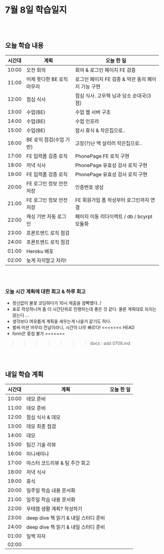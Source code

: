 # 7월 8일 학습일지

<br/>
<br/>

## 오늘 학습 내용

| 시간대 | 계획                       | 오늘 한 일                                         |
| ------ | -------------------------- | -------------------------------------------------- |
| 10:00  | 오전 회의                  | 회의 & 로그인 페이지 FE 검증                       |
| 11:00  | 어제 못다한 BE 로직 마무리 | 로그인 페이지 FE 검증 & 약관 동의 페이지 기능 구현 |
| 12:00  | 점심 식사                  | 점심 식사. 고우혁 님과 담소 순대국(3점)            |
| 13:00  | 수업(BE)                   | 수업 웹 서버 구조                                  |
| 14:00  | 수업(BE)                   | 수업 인프라                                        |
| 15:00  | 수업(BE)                   | 잠시 휴식 & 작은집으로..                           |
| 16:00  | BE 로직 점검(수업 기반)    | 고장(?)난 맥 살리러 작은집으로..                   |
| 17:00  | FE 입력폼 검증 로직        | PhonePage FE 로직 구현                             |
| 18:00  | 저녁 식사                  | PhonePage 유효성 검사 로직 구현                    |
| 19:00  | FE 입력폼 검증 로직        | PhonePage 유효성 검사 로직 구현                    |
| 20:00  | FE 로그인 정보 안전 저장   | 인증번호 생성                                      |
| 21:00  | FE 로그인 정보 안전 저장   | FE 회원가입 폼 작성부터 로그인까지 연결            |
| 22:00  | 캐싱 기반 자동 로그인      | 페이지 이동 리다이렉트 / db / bcyrpt 모듈화        |
| 23:00  | 프론트엔드 로직 점검       |                                                    |
| 24:00  | 프론트엔드 로직 점검       |                                                    |
| 01:00  | Heroku 배포                |                                                    |
| 02:00  | 늦게 자지말고 자라!        |                                                    |

<br/>
<br/>

### 오늘 시간 계획에 대한 회고 & 하루 회고

- 정신없이 불꽃 코딩하다가 10시 제출을 깜빡했다..!
- 표로 작성하니까 좀 더 시간단위로 진행하는데 좋은 것 같다. 물론 계획대로 되지는 않는다 ...
- 생각보다 여유롭게 계획을 세우는게 나을거 같기도 하다.
- 벌써 미션 마무리 전날이라니, 시간이 너무 빠르다!
<<<<<<< HEAD
- form은 중첩 불가
=======
>>>>>>> docs : add 0708.md

<br/>
<br/>

## 내일 학습 계획

| 시간대 | 계획                                 | 오늘 한 일 |
| ------ | ------------------------------------ | ---------- |
| 10:00  | 데모 준비                            |            |
| 11:00  | 데모 준비                            |            |
| 12:00  | 점심 식사 & 데모                     |            |
| 13:00  | 데모 최종 점검                       |            |
| 14:00  | 데모                                 |            |
| 15:00  | 팀간 기술 리뷰                       |            |
| 16:00  | 미니세미나                           |            |
| 17:00  | 마스터 코드리뷰 & 팀 주간 회고       |            |
| 18:00  | 저녁 식사                            |            |
| 19:00  | 휴식                                 |            |
| 20:00  | 일주일 학습 내용 문서화              |            |
| 21:00  | 일주일 학습 내용 문서화              |            |
| 22:00  | 우테캠 생활 계획? 작성하기           |            |
| 23:00  | deep dive 책 읽기 & 내일 스터디 준비 |            |
| 24:00  | deep dive 책 읽기 & 내일 스터디 준비 |            |
| 01:00  | 일찍 자자                            |            |
| 02:00  |                                      |            |
